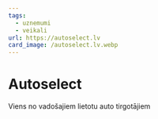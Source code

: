 ```yaml
---
tags:
  - uznemumi
  - veikali
url: https://autoselect.lv
card_image: /autoselect.lv.webp
---
```


# Autoselect

Viens no vadošajiem lietotu auto tirgotājiem
